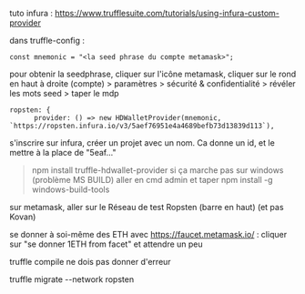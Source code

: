 tuto infura : https://www.trufflesuite.com/tutorials/using-infura-custom-provider

dans truffle-config :
```
const mnemonic = "<la seed phrase du compte metamask>";
```
pour obtenir la seedphrase, cliquer sur l'icône metamask, cliquer sur le rond en haut à droite (compte) > paramètres > sécurité & confidentialité > révéler les mots seed > taper le mdp

```
ropsten: {
      provider: () => new HDWalletProvider(mnemonic, `https://ropsten.infura.io/v3/5aef76951e4a4689befb73d13839d113`),
```
s'inscrire sur infura, créer un projet avec un nom. Ca donne un id, et le mettre à la place de "5eaf..."

> npm install truffle-hdwallet-provider
si ça marche pas sur windows (problème MS BUILD) aller en cmd admin et taper npm install -g windows-build-tools

sur metamask, aller sur le Réseau de test Ropsten (barre en haut) (et pas Kovan)

se donner à soi-même des ETH avec https://faucet.metamask.io/ : cliquer sur "se donner 1ETH from facet" et attendre un peu

truffle compile
ne dois pas donner d'erreur

truffle migrate --network ropsten